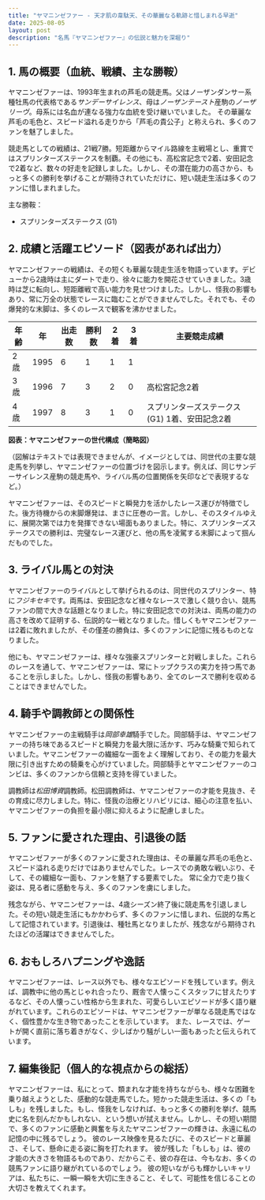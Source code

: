 ```yaml
---
title: "ヤマニンゼファー - 天才肌の韋駄天、その華麗なる軌跡と惜しまれる早逝"
date: 2025-08-05
layout: post
description: "名馬『ヤマニンゼファー』の伝説と魅力を深堀り"
---
```


## 1. 馬の概要（血統、戦績、主な勝鞍）

ヤマニンゼファーは、1993年生まれの芦毛の競走馬。父はノーザンダンサー系種牡馬の代表格である*サンデーサイレンス*、母は*ノーザンテースト*産駒の*ノーザリーヴ*。母系には名血が連なる強力な血統を受け継いでいました。  その華麗な芦毛の毛色と、スピード溢れる走りから「芦毛の貴公子」と称えられ、多くのファンを魅了しました。

競走馬としての戦績は、21戦7勝。短距離からマイル路線を主戦場とし、重賞ではスプリンターズステークスを制覇。その他にも、高松宮記念で2着、安田記念で2着など、数々の好走を記録しました。しかし、その潜在能力の高さから、もっと多くの勝利を挙げることが期待されていただけに、短い競走生活は多くのファンに惜しまれました。

主な勝鞍：
* スプリンターズステークス (G1)


## 2. 成績と活躍エピソード（図表があれば出力）

ヤマニンゼファーの戦績は、その短くも華麗な競走生活を物語っています。デビューから2歳時は主にダートで走り、徐々に能力を開花させていきました。3歳時は芝に転向し、短距離戦で高い能力を見せつけました。しかし、怪我の影響もあり、常に万全の状態でレースに臨むことができませんでした。それでも、その爆発的な末脚は、多くのレースで観客を沸かせました。

| 年齢 | 年 | 出走数 | 勝利数 | 2着 | 3着 | 主要競走成績 |
|---|---|---|---|---|---|---|
| 2歳 | 1995 | 6 | 1 | 1 | 1 |  |
| 3歳 | 1996 | 7 | 3 | 2 | 0 | 高松宮記念2着 |
| 4歳 | 1997 | 8 | 3 | 1 | 0 | スプリンターズステークス(G1) 1着、安田記念2着 |


**図表：ヤマニンゼファーの世代構成（簡略図）**

（図解はテキストでは表現できませんが、イメージとしては、同世代の主要な競走馬を列挙し、ヤマニンゼファーの位置づけを図示します。例えば、同じサンデーサイレンス産駒の競走馬や、ライバル馬の位置関係を矢印などで表現するなど。）

ヤマニンゼファーは、そのスピードと瞬発力を活かしたレース運びが特徴でした。後方待機からの末脚爆発は、まさに圧巻の一言。しかし、そのスタイルゆえに、展開次第では力を発揮できない場面もありました。特に、スプリンターズステークスでの勝利は、完璧なレース運びと、他の馬を凌駕する末脚によって掴んだものでした。


## 3. ライバル馬との対決

ヤマニンゼファーのライバルとして挙げられるのは、同世代のスプリンター、特に*フジキセキ*です。両馬は、安田記念など様々なレースで激しく競り合い、競馬ファンの間で大きな話題となりました。特に安田記念での対決は、両馬の能力の高さを改めて証明する、伝説的な一戦となりました。惜しくもヤマニンゼファーは2着に敗れましたが、その僅差の勝負は、多くのファンに記憶に残るものとなりました。

他にも、ヤマニンゼファーは、様々な強豪スプリンターと対戦しました。これらのレースを通して、ヤマニンゼファーは、常にトップクラスの実力を持つ馬であることを示しました。しかし、怪我の影響もあり、全てのレースで勝利を収めることはできませんでした。


## 4. 騎手や調教師との関係性

ヤマニンゼファーの主戦騎手は*岡部幸雄*騎手でした。岡部騎手は、ヤマニンゼファーの持ち味であるスピードと瞬発力を最大限に活かす、巧みな騎乗で知られていました。ヤマニンゼファーの繊細な一面をよく理解しており、その能力を最大限に引き出すための騎乗を心がけていました。岡部騎手とヤマニンゼファーのコンビは、多くのファンから信頼と支持を得ていました。

調教師は*松田博資*調教師。松田調教師は、ヤマニンゼファーの才能を見抜き、その育成に尽力しました。特に、怪我の治療とリハビリには、細心の注意を払い、ヤマニンゼファーの負担を最小限に抑えるように配慮しました。


## 5. ファンに愛された理由、引退後の話

ヤマニンゼファーが多くのファンに愛された理由は、その華麗な芦毛の毛色と、スピード溢れる走りだけではありませんでした。レースでの勇敢な戦いぶり、そして、その繊細な一面も、ファンを魅了する要素でした。  常に全力で走り抜く姿は、見る者に感動を与え、多くのファンを虜にしました。

残念ながら、ヤマニンゼファーは、4歳シーズン終了後に競走馬を引退しました。その短い競走生活にもかかわらず、多くのファンに惜しまれ、伝説的な馬として記憶されています。引退後は、種牡馬となりましたが、残念ながら期待されたほどの活躍はできませんでした。


## 6. おもしろハプニングや逸話

ヤマニンゼファーは、レース以外でも、様々なエピソードを残しています。例えば、調教中に他の馬とじゃれ合ったり、厩舎で人懐っこくスタッフに甘えたりするなど、その人懐っこい性格から生まれた、可愛らしいエピソードが多く語り継がれています。これらのエピソードは、ヤマニンゼファーが単なる競走馬ではなく、個性豊かな生き物であったことを示しています。  また、レースでは、ゲートが開く直前に落ち着きがなく、少しばかり騒がしい一面もあったと伝えられています。


## 7. 編集後記（個人的な視点からの総括）

ヤマニンゼファーは、私にとって、類まれな才能を持ちながらも、様々な困難を乗り越えようとした、感動的な競走馬でした。短かった競走生活は、多くの「もしも」を残しました。もし、怪我をしなければ、もっと多くの勝利を挙げ、競馬史に名を刻んだかもしれない、という想いが拭えません。しかし、その短い期間で、多くのファンに感動と興奮を与えたヤマニンゼファーの輝きは、永遠に私の記憶の中に残るでしょう。  彼のレース映像を見るたびに、そのスピードと華麗さ、そして、懸命に走る姿に胸を打たれます。  彼が残した「もしも」は、彼の才能の大きさを物語るものであり、だからこそ、彼の存在は、今もなお、多くの競馬ファンに語り継がれているのでしょう。  彼の短いながらも輝かしいキャリアは、私たちに、一瞬一瞬を大切に生きること、そして、可能性を信じることの大切さを教えてくれます。
